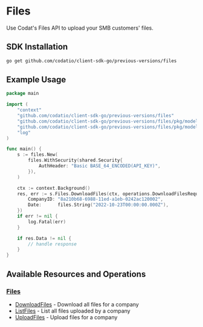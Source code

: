 # Files

<!-- Start Codat Library Description -->
﻿Use Codat's Files API to upload your SMB customers' files.
<!-- End Codat Library Description -->

<!-- Start SDK Installation -->
## SDK Installation

```bash
go get github.com/codatio/client-sdk-go/previous-versions/files
```
<!-- End SDK Installation -->

## Example Usage
<!-- Start SDK Example Usage -->
```go
package main

import (
	"context"
	"github.com/codatio/client-sdk-go/previous-versions/files"
	"github.com/codatio/client-sdk-go/previous-versions/files/pkg/models/operations"
	"github.com/codatio/client-sdk-go/previous-versions/files/pkg/models/shared"
	"log"
)

func main() {
	s := files.New(
		files.WithSecurity(shared.Security{
			AuthHeader: "Basic BASE_64_ENCODED(API_KEY)",
		}),
	)

	ctx := context.Background()
	res, err := s.Files.DownloadFiles(ctx, operations.DownloadFilesRequest{
		CompanyID: "8a210b68-6988-11ed-a1eb-0242ac120002",
		Date:      files.String("2022-10-23T00:00:00.000Z"),
	})
	if err != nil {
		log.Fatal(err)
	}

	if res.Data != nil {
		// handle response
	}
}

```
<!-- End SDK Example Usage -->

<!-- Start SDK Available Operations -->
## Available Resources and Operations


### [Files](docs/sdks/files/README.md)

* [DownloadFiles](docs/sdks/files/README.md#downloadfiles) - Download all files for a company
* [ListFiles](docs/sdks/files/README.md#listfiles) - List all files uploaded by a company
* [UploadFiles](docs/sdks/files/README.md#uploadfiles) - Upload files for a company
<!-- End SDK Available Operations -->



<!-- Start Dev Containers -->



<!-- End Dev Containers -->


